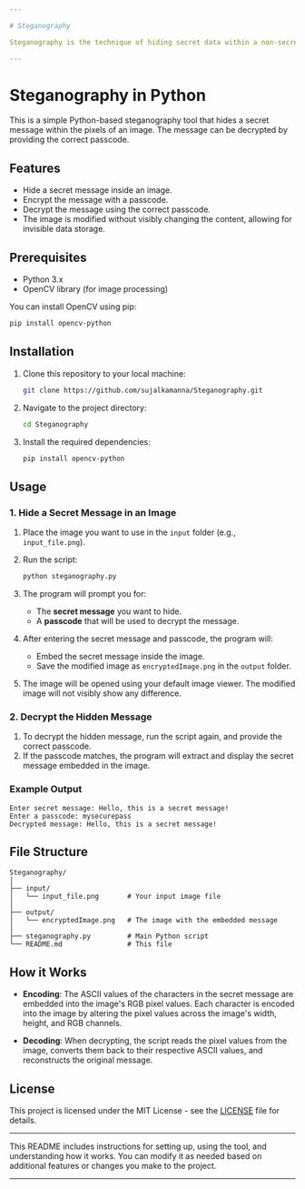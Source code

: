 ```yaml
---

# Steganography

Steganography is the technique of hiding secret data within a non-secret object, such as text, images, or audio, to avoid detection.

---
```


# Steganography in Python

This is a simple Python-based steganography tool that hides a secret message within the pixels of an image. The message can be decrypted by providing the correct passcode.

## Features
- Hide a secret message inside an image.
- Encrypt the message with a passcode.
- Decrypt the message using the correct passcode.
- The image is modified without visibly changing the content, allowing for invisible data storage.

## Prerequisites

- Python 3.x
- OpenCV library (for image processing)
  
You can install OpenCV using pip:

```bash
pip install opencv-python
```

## Installation

1. Clone this repository to your local machine:

   ```bash
   git clone https://github.com/sujalkamanna/Steganography.git
   ```

2. Navigate to the project directory:

   ```bash
   cd Steganography
   ```

3. Install the required dependencies:

   ```bash
   pip install opencv-python
   ```

## Usage

### 1. Hide a Secret Message in an Image

1. Place the image you want to use in the `input` folder (e.g., `input_file.png`).
2. Run the script:

   ```bash
   python steganography.py
   ```

3. The program will prompt you for:
   - The **secret message** you want to hide.
   - A **passcode** that will be used to decrypt the message.

4. After entering the secret message and passcode, the program will:
   - Embed the secret message inside the image.
   - Save the modified image as `encryptedImage.png` in the `output` folder.

5. The image will be opened using your default image viewer. The modified image will not visibly show any difference.

### 2. Decrypt the Hidden Message

1. To decrypt the hidden message, run the script again, and provide the correct passcode.
2. If the passcode matches, the program will extract and display the secret message embedded in the image.

### Example Output

```plaintext
Enter secret message: Hello, this is a secret message!
Enter a passcode: mysecurepass
Decrypted message: Hello, this is a secret message!
```

## File Structure

```
Steganography/
│
├── input/
│   └── input_file.png       # Your input image file
│
├── output/
│   └── encryptedImage.png   # The image with the embedded message
│
├── steganography.py         # Main Python script
└── README.md                # This file
```

## How it Works

- **Encoding**: The ASCII values of the characters in the secret message are embedded into the image's RGB pixel values. Each character is encoded into the image by altering the pixel values across the image's width, height, and RGB channels.
  
- **Decoding**: When decrypting, the script reads the pixel values from the image, converts them back to their respective ASCII values, and reconstructs the original message.

## License

This project is licensed under the MIT License - see the [LICENSE](LICENSE) file for details.

---

This README includes instructions for setting up, using the tool, and understanding how it works. You can modify it as needed based on additional features or changes you make to the project.

---
